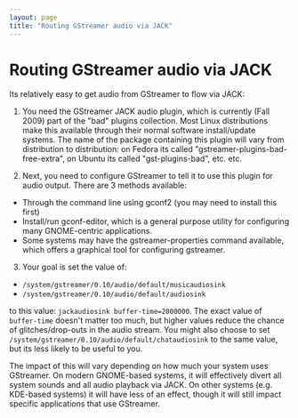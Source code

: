 ```yaml
---
layout: page
title: "Routing GStreamer audio via JACK"
---
```


# Routing GStreamer audio via JACK

Its relatively easy to get audio from GStreamer to flow via JACK:

1. You need the GStreamer JACK audio plugin, which is currently (Fall 2009)
  part of the "bad" plugins collection. Most Linux distributions
  make this available through their normal software install/update systems.
  The name of the package containing this plugin will vary
  from distribution to distribution:
  on Fedora its called "gstreamer-plugins-bad-free-extra",
  on Ubuntu its called "gst-plugins-bad", etc. etc.

2. Next, you need to configure GStreamer to tell it to use this plugin
  for audio output. There are 3 methods available: 
  * Through the command line using gconf2 (you may need to install this
    first)
  * Install/run gconf-editor, which is a general purpose utility
    for configuring many GNOME-centric applications.
  * Some systems may have the gstreamer-properties command available,
    which offers a graphical tool for configuring gstreamer.

3. Your goal is set the value of: 
  * `/system/gstreamer/0.10/audio/default/musicaudiosink`
  * `/system/gstreamer/0.10/audio/default/audiosink`

to this value: `jackaudiosink buffer-time=2000000`. The exact value of
`buffer-time` doesn't matter too much, but higher values reduce
the chance of glitches/drop-outs in the audio stream. You might also
choose to set `/system/gstreamer/0.10/audio/default/chataudiosink` to
the same value, but its less likely to be useful to you.

The impact of this will vary depending on how much your system uses
GStreamer.  On modern GNOME-based systems, it will effectively divert
all system sounds and all audio playback via JACK. On other systems
(e.g. KDE-based systems) it will have less of an effect, though it will
still impact specific applications that use GStreamer.
